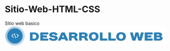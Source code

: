 # Sitio-Web-HTML-CSS
Sitio web basico 
![Logo del Proyecto](sitioweb-ezequiel/imges/logo-desarolloWeb.png)
